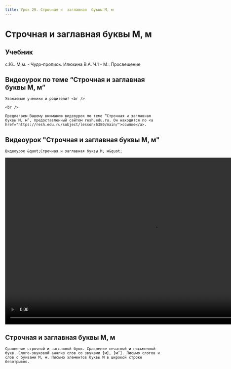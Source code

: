 ```yaml
---
title: Урок 29. Строчная и  заглавная  буквы М, м 
---
```


# Строчная и  заглавная  буквы М, м 

## Учебник

с.16.. М,м. - Чудо-пропись. Илюхина В.А. Ч.1 - М.: Просвещение

## Видеоурок по теме “Строчная и заглавная буквы М, м”

<p>
	Уважаемые ученики и родители! <br /> 
</p>
<p>
	<br /> 
</p>
<p>
	Предлагаем Вашему вниманию видеоурок по теме “Строчная и заглавная буквы М, м”, предоставленный сайтом resh.edu.ru. Он находится по <a href="https://resh.edu.ru/subject/lesson/6380/main/">ссылке</a>.
</p>

## Видеоурок "Строчная и заглавная буквы М, м"

<p>
	Видеоурок &quot;Строчная и заглавная буквы М, м&quot;
</p>


<video width="960" height="540" controls>
  <source src="https://vod-progressive.akamaized.net/exp=1667466176~acl=%2Fvimeo-prod-skyfire-std-us%2F01%2F4677%2F12%2F323387594%2F1259236787.mp4~hmac=de00334cb30d0f2f23b5005ee545c2ae4f62f66ea01188de267b5e87630f3f02/vimeo-prod-skyfire-std-us/01/4677/12/323387594/1259236787.mp4" type="video/mp4">
Your browser does not support the video tag.
</video>


## Строчная и заглавная буквы М, м

<p>
	Сравнение строчной и заглавной букв. Сравнение печатной и письменной букв. Слого-звуковой анализ слов со звуками [м], [м’]. Письмо слогов и слов с буквами М, м. Письмо элементов буквы М в широкой строке безотрывно. 
</p>
